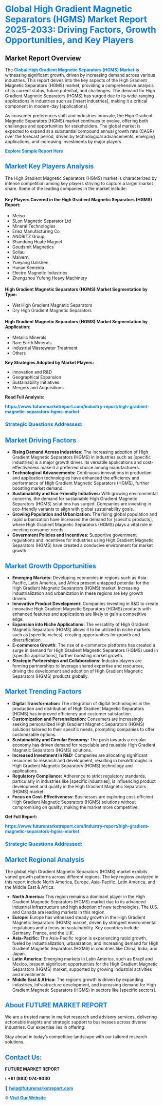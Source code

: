 <h1 style="color: #007BFF;">Global High Gradient Magnetic Separators (HGMS) Market Report 2025-2033: Driving Factors, Growth Opportunities, and Key Players</h1>

<section id="overview">
<h2>Market Report Overview</h2>
<p>The <a href="https://www.futuremarketreport.com/industry-report/high-gradient-magnetic-separators-hgms-market" style="color: #007BFF; text-decoration: none;"><strong>Global High Gradient Magnetic Separators (HGMS) Market</strong></a> is witnessing significant growth, driven by increasing demand across various industries. This report delves into the key aspects of the High Gradient Magnetic Separators (HGMS) market, providing a comprehensive analysis of its current status, future potential, and challenges. The demand for High Gradient Magnetic Separators (HGMS) has surged due to its wide-ranging applications in industries such as [insert industries], making it a critical component in modern-day [applications].</p>
<p>As consumer preferences shift and industries innovate, the High Gradient Magnetic Separators (HGMS) market continues to evolve, offering both challenges and opportunities for stakeholders. The global market is expected to expand at a substantial compound annual growth rate (CAGR) over the forecast period, driven by technological advancements, emerging applications, and increasing investments by major players.</p>
</section>

<section id="overview">
<p><a href="https://www.futuremarketreport.com/request-sample/reportId=41733" style="color: #007BFF; text-decoration: none;"><strong>Explore Sample Report Here</strong></a></p>
</section>

<section id="key-players">
<h2 style="color: #007BFF;">Market Key Players Analysis</h2>
<p>The High Gradient Magnetic Separators (HGMS) market is characterized by intense competition among key players striving to capture a larger market share. Some of the leading companies in the market include:</p>
<h4>Key Players Covered in the High Gradient Magnetic Separators (HGMS) Report:</h4>
<ul><li>Metso</li><li>SLon Magnetic Separator Ltd</li><li>Mineral Technologies</li><li>Eriez Manufacturing Co</li><li>ANDRITZ Group</li><li>Shandong Huate Magnet</li><li>Goudsmit Magnetics</li><li>Sollau</li><li>Malvern</li><li>Yueyang Dalishen</li><li>Hunan Kemeida</li><li>Electro Magnetic Industries</li><li>Zhengzhou Yufeng Heavy Machinery</li></ul>
<h4>High Gradient Magnetic Separators (HGMS) Market Segmentation by Type:</h4>
<ul><li>Wet High Gradient Magnetic Separators</li><li>Dry High Gradient Magnetic Separators</li></ul>

<h4>High Gradient Magnetic Separators (HGMS) Market Segmentation by Application:</h4>
<ul><li>Metallic Minerals</li><li>Rare Earth Minerals</li><li>Industrial Wastewater Treatment</li><li>Others</li></ul>
<p><strong>Key Strategies Adopted by Market Players:</strong></p>
<ul>
<li>Innovation and R&D</li>
<li>Geographical Expansion</li>
<li>Sustainability Initiatives</li>
<li>Mergers and Acquisitions</li>
</ul>
</section>

<section>
<p><strong>Read Full Analysis: </strong></p><a href="https://www.futuremarketreport.com/industry-report/high-gradient-magnetic-separators-hgms-market" style="color: #007BFF; text-decoration: none;"><strong>https://www.futuremarketreport.com/industry-report/high-gradient-magnetic-separators-hgms-market</strong></a>
<h3 style="color: #007BFF;">Strategic Questions Addressed:</h3>
</section>

<section id="driving-factors">
<h2 style="color: #007BFF;">Market Driving Factors</h2>
<ul>
<li><strong>Rising Demand Across Industries:</strong> The increasing adoption of High Gradient Magnetic Separators (HGMS) in industries such as [specific industries] is a major growth driver. Its versatile applications and cost-effectiveness make it a preferred choice among manufacturers.</li>
<li><strong>Technological Advancements:</strong> Continuous innovations in production and application technologies have enhanced the efficiency and performance of High Gradient Magnetic Separators (HGMS), further boosting market demand.</li>
<li><strong>Sustainability and Eco-Friendly Initiatives:</strong> With growing environmental concerns, the demand for sustainable High Gradient Magnetic Separators (HGMS) solutions has surged. Companies are investing in eco-friendly variants to align with global sustainability goals.</li>
<li><strong>Growing Population and Urbanization:</strong> The rising global population and rapid urbanization have increased the demand for [specific products], where High Gradient Magnetic Separators (HGMS) plays a vital role in meeting consumer needs.</li>
<li><strong>Government Policies and Incentives:</strong> Supportive government regulations and incentives for industries using High Gradient Magnetic Separators (HGMS) have created a conducive environment for market growth.</li>
</ul>
</section>

<section id="growth-opportunities">
<h2 style="color: #007BFF;">Market Growth Opportunities</h2>
<ul>
<li><strong>Emerging Markets:</strong> Developing economies in regions such as Asia-Pacific, Latin America, and Africa present untapped potential for the High Gradient Magnetic Separators (HGMS) market. Increasing industrialization and urbanization in these regions are key growth drivers.</li>
<li><strong>Innovative Product Development:</strong> Companies investing in R&D to create innovative High Gradient Magnetic Separators (HGMS) products with enhanced features and applications are likely to gain a competitive edge.</li>
<li><strong>Expansion into Niche Applications:</strong> The versatility of High Gradient Magnetic Separators (HGMS) allows it to be utilized in niche markets such as [specific niches], creating opportunities for growth and diversification.</li>
<li><strong>E-commerce Growth:</strong> The rise of e-commerce platforms has created a surge in demand for High Gradient Magnetic Separators (HGMS) used in [specific applications], further boosting market growth.</li>
<li><strong>Strategic Partnerships and Collaborations:</strong> Industry players are forming partnerships to leverage shared expertise and resources, driving the development and adoption of High Gradient Magnetic Separators (HGMS) products globally.</li>
</ul>
</section>

<section id="trending-factors">
<h2 style="color: #007BFF;">Market Trending Factors</h2>
<ul>
<li><strong>Digital Transformation:</strong> The integration of digital technologies in the production and distribution of High Gradient Magnetic Separators (HGMS) has improved efficiency and customer satisfaction.</li>
<li><strong>Customization and Personalization:</strong> Consumers are increasingly seeking personalized High Gradient Magnetic Separators (HGMS) solutions tailored to their specific needs, prompting companies to offer customizable options.</li>
<li><strong>Sustainability and Circular Economy:</strong> The push towards a circular economy has driven demand for recyclable and reusable High Gradient Magnetic Separators (HGMS) solutions.</li>
<li><strong>Increased Investment in R&D:</strong> Companies are allocating significant resources to research and development, resulting in breakthroughs in High Gradient Magnetic Separators (HGMS) technology and applications.</li>
<li><strong>Regulatory Compliance:</strong> Adherence to strict regulatory standards, particularly in industries like [specific industries], is influencing product development and quality in the High Gradient Magnetic Separators (HGMS) market.</li>
<li><strong>Focus on Cost-Effectiveness:</strong> Businesses are exploring cost-efficient High Gradient Magnetic Separators (HGMS) solutions without compromising on quality, making the market more competitive.</li>
</ul>
</section>

<section>
<p><strong>Get Full Report: </strong></p><a href="https://www.futuremarketreport.com/industry-report/high-gradient-magnetic-separators-hgms-market" style="color: #007BFF; text-decoration: none;"><strong>https://www.futuremarketreport.com/industry-report/high-gradient-magnetic-separators-hgms-market</strong></a>
<h3 style="color: #007BFF;">Strategic Questions Addressed:</h3>
</section>


<section id="regional-analysis">
<h2 style="color: #007BFF;">Market Regional Analysis</h2>
<p>The global High Gradient Magnetic Separators (HGMS) market exhibits varied growth patterns across different regions. The key regions analyzed in this report include North America, Europe, Asia-Pacific, Latin America, and the Middle East & Africa:</p>
<ul>
<li><strong>North America:</strong> This region remains a dominant player in the High Gradient Magnetic Separators (HGMS) market due to its advanced industrial infrastructure and high adoption of new technologies. The U.S. and Canada are leading markets in this region.</li>
<li><strong>Europe:</strong> Europe has witnessed steady growth in the High Gradient Magnetic Separators (HGMS) market, driven by stringent environmental regulations and a focus on sustainability. Key countries include Germany, France, and the U.K.</li>
<li><strong>Asia-Pacific:</strong> The Asia-Pacific region is experiencing rapid growth, fueled by industrialization, urbanization, and increasing demand for High Gradient Magnetic Separators (HGMS) in countries like China, India, and Japan.</li>
<li><strong>Latin America:</strong> Emerging markets in Latin America, such as Brazil and Mexico, present significant opportunities for the High Gradient Magnetic Separators (HGMS) market, supported by growing industrial activities and investments.</li>
<li><strong>Middle East & Africa:</strong> The region’s growth is driven by expanding industries, infrastructure development, and increasing demand for High Gradient Magnetic Separators (HGMS) in sectors like [specific sectors].</li>
</ul>
</section>

<footer>
<h2 style="color: #007BFF;">About FUTURE MARKET REPORT</h2>
<p>We are a trusted name in market research and advisory services, delivering actionable insights and strategic support to businesses across diverse industries. Our expertise lies in offering:</p>

<p>Stay ahead in today’s competitive landscape with our tailored research solutions.</p>

<h2 style="color: #007BFF;">Contact Us:</h2>
<p><strong>FUTURE MARKET REPORT</strong></p>
<p>📞 <strong>+91 (883) 074-8030</strong></p>
<p>📧 <strong><a href="mailto:help@futuremarketreport.com" style="color: #007BFF;">help@futuremarketreport.com</a></strong></p>
<p>🌐 <strong><a href="https://www.futuremarketreport.com/" style="color: #007BFF;">Visit Our Website</a></strong></p>
</footer>